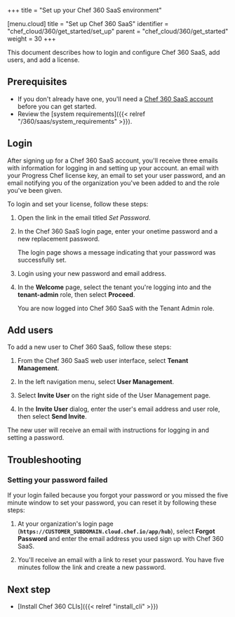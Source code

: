 +++
title = "Set up your Chef 360 SaaS environment"

[menu.cloud]
title = "Set up Chef 360 SaaS"
identifier = "chef_cloud/360/get_started/set_up"
parent = "chef_cloud/360/get_started"
weight = 30
+++

This document describes how to login and configure Chef 360 SaaS, add users, and add a license.

## Prerequisites

- If you don't already have one, you'll need a [Chef 360 SaaS account](https://www.chef.io/products/chef-360-saas) before you can get started.
- Review the [system requirements]({{< relref "/360/saas/system_requirements" >}}).

## Login

After signing up for a Chef 360 SaaS account, you'll receive three emails with information for logging in and setting up your account. an email with your Progress Chef license key, an email to set your user password, and an email notifying you of the organization you've been added to and the role you've been given.

To login and set your license, follow these steps:

1. Open the link in the email titled _Set Password_.

1. In the Chef 360 SaaS login page, enter your onetime password and a new replacement password.

   The login page shows a message indicating that your password was successfully set.

1. Login using your new password and email address.

1. In the **Welcome** page, select the tenant you're logging into and the **tenant-admin** role, then select **Proceed**.

   You are now logged into Chef 360 SaaS with the Tenant Admin role.

## Add users

To add a new user to Chef 360 SaaS, follow these steps:

1. From the Chef 360 SaaS web user interface, select **Tenant Management**.

1. In the left navigation menu, select **User Management**.

1. Select **Invite User** on the right side of the User Management page.

1. In the **Invite User** dialog, enter the user's email address and user role, then select **Send Invite**.

The new user will receive an email with instructions for logging in and setting a password.

## Troubleshooting

### Setting your password failed

If your login failed because you forgot your password or you missed the five minute window to set your password, you can reset it by following these steps:

1. At your organization's login page (**`https://CUSTOMER_SUBDOMAIN.cloud.chef.io/app/hub`**), select **Forgot Password** and enter the email address you used sign up with Chef 360 SaaS.

1. You'll receive an email with a link to reset your password. You have five minutes follow the link and create a new password.

## Next step

- [Install Chef 360 CLIs]({{< relref "install_cli" >}})
